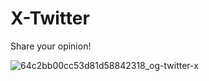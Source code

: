 # X-Twitter

Share your opinion!

![64c2bb00cc53d81d58842318_og-twitter-x](https://github.com/user-attachments/assets/2f130d6a-4350-475d-9992-83e325e8c845)
